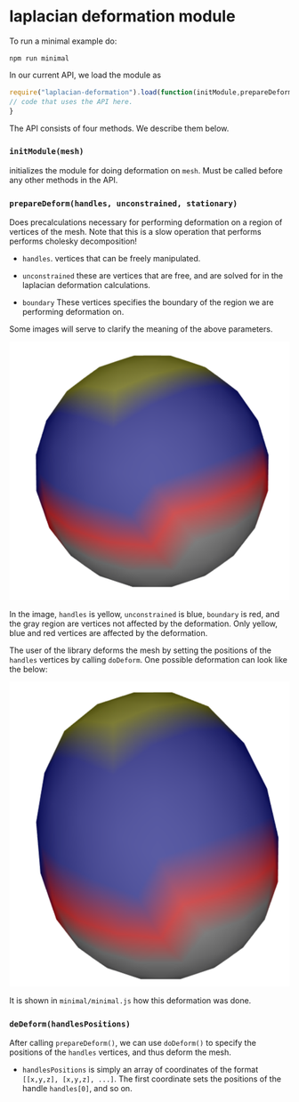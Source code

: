 laplacian deformation module
=====================

To run a minimal example do:

    npm run minimal

In our current API, we load the module as

```javascript
require("laplacian-deformation").load(function(initModule,prepareDeform, doDeform, freeModule) {
// code that uses the API here.
}
```

The API consists of four methods. We describe them below.

### `initModule(mesh)`

initializes the module for doing deformation on `mesh`. Must be called
before any other methods in the API.

### `prepareDeform(handles, unconstrained, stationary)`

Does precalculations necessary for performing deformation on a region
of vertices of the mesh. Note that this is a slow operation that
performs performs cholesky decomposition!

* `handles`. vertices that can be freely manipulated.

* `unconstrained` these are vertices that are free, and are solved for
  in the laplacian deformation calculations.

* `boundary` These vertices specifies the boundary of the region
  we are performing deformation on.

Some images will serve to clarify the meaning of the above
parameters.

![](img/minimal1.png)

In the image, `handles` is yellow, `unconstrained` is blue, `boundary`
is red, and the gray region are vertices not affected by the
deformation. Only yellow, blue and red vertices are affected by the deformation.

The user of the library deforms the mesh by setting the positions of
the `handles` vertices by calling `doDeform`. One possible
deformation can look like the below:

![](img/minimal2.png)

It is shown in `minimal/minimal.js` how this deformation was done.

### `deDeform(handlesPositions)`

After calling `prepareDeform()`, we can use `doDeform()` to specify
the positions of the `handles` vertices, and thus deform the
mesh.

* `handlesPositions` is simply an array of coordinates of the
format `[[x,y,z], [x,y,z], ...]`. The first coordinate sets the
positions of the handle `handles[0]`, and so on.

